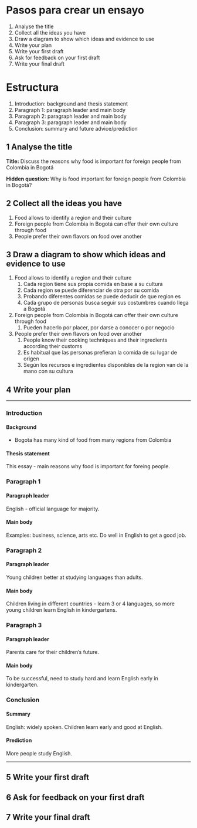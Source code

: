 # Pasos para crear un ensayo

1. Analyse the title
2. Collect all the ideas you have
3. Draw a diagram to show which ideas and evidence to use
4. Write your plan
5. Write your first draft
6. Ask for feedback on your first draft
7. Write your final draft

# Estructura

1. Introduction: background and thesis statement
2. Paragraph 1: paragraph leader and main body
3. Paragraph 2: paragraph leader and main body
4. Paragraph 3: paragraph leader and main body
5. Conclusion: summary and future advice/prediction

## 1 Analyse the title

**Title:** Discuss the reasons why food is important for foreign people from Colombia in Bogotá

**Hidden question:** Why is food important for foreign people from Colombia in Bogotá?

## 2 Collect all the ideas you have

1. Food allows to identify a region and their culture
2. Foreign people from Colombia in Bogotá can offer their own culture through food
3. People prefer their own flavors on food over another

## 3 Draw a diagram to show which ideas and evidence to use

1. Food allows to identify a region and their culture
   1. Cada region tiene sus propia comida en base a su cultura
   2. Cada region se puede diferenciar de otra por su comida
   3. Probando diferentes comidas se puede deducir de que region es
   4. Cada grupo de personas busca seguir sus costumbres cuando llega a Bogotá
2. Foreign people from Colombia in Bogotá can offer their own culture through food
   1. Pueden hacerlo por placer, por darse a conocer o por negocio
3. People prefer their own flavors on food over another
   1. People know their cooking techniques and their ingredients according their customs
   2. Es habitual que las personas prefieran la comida de su lugar de origen
   3. Según los recursos e ingredientes disponibles de la region van de la mano con su cultura

## 4 Write your plan

***

### Introduction

#### Background

* Bogota has many kind of food from many regions from Colombia

#### Thesis statement

This essay - main reasons why food is important for foreing people.

### Paragraph 1

#### Paragraph leader

English - official language for majority.

#### Main body

Examples: business, science, arts etc. Do well in English to get a good job.

### Paragraph 2

#### Paragraph leader

Young children better at studying languages than adults.

#### Main body

Children living in different countries - learn 3 or 4 languages, so more young children learn English in kindergartens.

### Paragraph 3

#### Paragraph leader

Parents care for their children’s future.

#### Main body

To be successful, need to study hard and learn English early in kindergarten.

### Conclusion

#### Summary

English: widely spoken. Children learn early and good at English.

#### Prediction

More people study English.

***

## 5 Write your first draft

## 6 Ask for feedback on your first draft

## 7 Write your final draft
